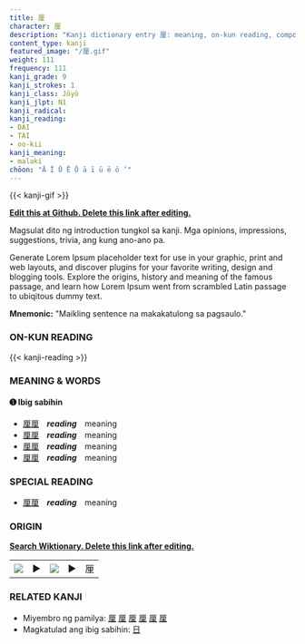 ```yaml
---
title: 厘
character: 厘
description: "Kanji dictionary entry 厘: meaning, on-kun reading, compounds, origin, related kanji"
content_type: kanji
featured_image: "/厘.gif"
weight: 111
frequency: 111
kanji_grade: 9
kanji_strokes: 1
kanji_class: Jōyō
kanji_jlpt: N1
kanji_radical: 
kanji_reading: 
- DAI
- TAI
- oo-kii
kanji_meaning:
- malaki
chōon: "Ā Ī Ū Ē Ō ā ī ū ē ō ’"
---
```

[//]: # (Don't edit the line below. Kanji animated GIF code is automatically generated.)
{{< kanji-gif >}}

[//]: # (Edit below this line.)

**[Edit this at Github. Delete this link after editing.](https://github.com/tim0g/tim/tree/main/content/kanji/厘/index.md)**

Magsulat dito ng introduction tungkol sa kanji. Mga opinions, impressions, suggestions, trivia, ang kung ano-ano pa.

Generate Lorem Ipsum placeholder text for use in your graphic, print and web layouts, and discover plugins for your favorite writing, design and blogging tools. Explore the origins, history and meaning of the famous passage, and learn how Lorem Ipsum went from scrambled Latin passage to ubiqitous dummy text.
 
**Mnemonic:** "Maikling sentence na makakatulong sa pagsaulo."

### ON-KUN READING

[//]: # (Don't edit the line below. ON-KUN READING code is automatically generated.)
{{< kanji-reading >}}

### MEANING & WORDS

#### ➊ **Ibig sabihin**
  - [厘](../厘)[厘](../厘)　***reading***　meaning
  - [厘](../厘)[厘](../厘)　***reading***　meaning
  - [厘](../厘)[厘](../厘)　***reading***　meaning
  - [厘](../厘)[厘](../厘)　***reading***　meaning

### SPECIAL READING
  - [厘](../厘)[厘](../厘)　***reading***　meaning

### ORIGIN

**[Search Wiktionary. Delete this link after editing.](https://wiktionary.org/wiki/厘)**
<table class="kanji-table"><tr><td>
<img src="60px-厘-bronze.svg.png">
</td><td>▶</td><td>
<img src="60px-厘-oracle.svg.png">
</td><td>▶</td>
<td class="kanji-origin">厘</td>
</tr></table>

### RELATED KANJI
- Miyembro ng pamilya: [厘](../厘) [厘](../厘) [厘](../厘) [厘](../厘) [厘](../厘) [厘](../厘)
- Magkatulad ang ibig sabihin: [日](../日)

